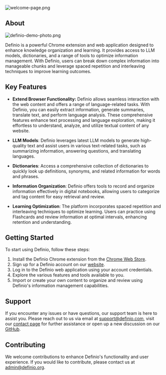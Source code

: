 ![welcome-page.png](https://definio-public-images.s3.eu-west-2.amazonaws.com/welcome-page.png)

## About

![definio-demo-photo.png](https://definio-public-images.s3.eu-west-2.amazonaws.com/definio-demo-photo.png)


Definio is a powerful Chrome extension and web application designed to enhance knowledge organization and learning. It provides access to LLM models, dictionaries, and a range of tools to optimize information management. With Definio, users can break down complex information into manageable chunks and leverage spaced repetition and interleaving techniques to improve learning outcomes.

## Key Features

- **Extend Browser Functionality:** Definio allows seamless interaction with the web content and offers a range of language-related tasks. With Definio, you can easily extract information, generate summaries, translate text, and perform language analysis. These comprehensive features enhance text processing and language exploration, making it effortless to understand, analyze, and utilize textual content of any website.

- **LLM Models**: Definio leverages latest LLM models to generate high-quality text and assist users in various text-related tasks, such as summarizing information, answering questions, and translating languages.

- **Dictionaries**: Access a comprehensive collection of dictionaries to quickly look up definitions, synonyms, and related information for words and phrases.

- **Information Organization**: Definio offers tools to record and organize information effectively in digital notebooks, allowing users to categorize and tag content for easy retrieval and review.

- **Learning Optimization**: The platform incorporates spaced repetition and interleaving techniques to optimize learning. Users can practice using Flashcards and review information at optimal intervals, enhancing retention and understanding.

## Getting Started

To start using Definio, follow these steps:

1. Install the Definio Chrome extension from the [Chrome Web Store](https://chromewebstore.google.com/detail/definio-gpt-sidebar-vocab/ajnhebfhendphbllebbijfdfnnakcgll?hl=en-GB).
2. Sign up for a Definio account on our [website](https://definio.org/auth).
3. Log in to the Definio web application using your account credentials.
4. Explore the various features and tools available to you.
5. Import or create your own content to organize and review using Definio's information management capabilities.

## Support

If you encounter any issues or have questions, our support team is here to assist you. Please reach out to us via email at support@definio.com, visit our [contact page](https://definio.com/) for further assistance or open up a new discussion on our [GitHub](https://github.com/orgs/Definio/discussions).

## Contributing

We welcome contributions to enhance Definio's functionality and user experience. If you would like to contribute, please contact us at admin@definio.org.
